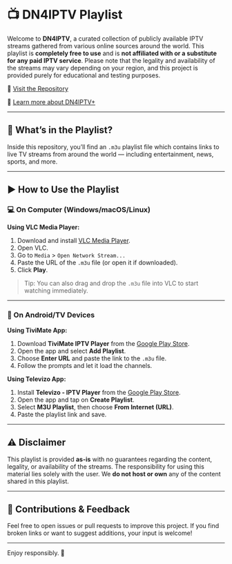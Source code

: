# 📺 DN4IPTV Playlist

Welcome to **DN4IPTV**, a curated collection of publicly available IPTV streams gathered from various online sources around the world. This playlist is **completely free to use** and is **not affiliated with or a substitute for any paid IPTV service**. Please note that the legality and availability of the streams may vary depending on your region, and this project is provided purely for educational and testing purposes.

🔗 [Visit the Repository](https://github.com/DN4IPTV/DN4IPTV)

🔗 [Learn more about DN4IPTV+](https://dn4iptv.github.io/DN4IPTV-PLUS/)

---

## 📂 What’s in the Playlist?

Inside this repository, you’ll find an `.m3u` playlist file which contains links to live TV streams from around the world — including entertainment, news, sports, and more.

---

## ▶️ How to Use the Playlist

### 💻 On Computer (Windows/macOS/Linux)

**Using VLC Media Player:**

1. Download and install [VLC Media Player](https://www.videolan.org/vlc/).
2. Open VLC.
3. Go to `Media` > `Open Network Stream...`
4. Paste the URL of the `.m3u` file (or open it if downloaded).
5. Click **Play**.

> Tip: You can also drag and drop the `.m3u` file into VLC to start watching immediately.

---

### 📱 On Android/TV Devices

**Using TiviMate App:**

1. Download **TiviMate IPTV Player** from the [Google Play Store](https://play.google.com/store/apps/details?id=ar.tvplayer.tv).
2. Open the app and select **Add Playlist**.
3. Choose **Enter URL** and paste the link to the `.m3u` file.
4. Follow the prompts and let it load the channels.

**Using Televizo App:**

1. Install **Televizo - IPTV Player** from the [Google Play Store](https://play.google.com/store/apps/details?id=com.ottplay.ottplay).
2. Open the app and tap on **Create Playlist**.
3. Select **M3U Playlist**, then choose **From Internet (URL)**.
4. Paste the playlist link and save.

---

## ⚠️ Disclaimer

This playlist is provided **as-is** with no guarantees regarding the content, legality, or availability of the streams. The responsibility for using this material lies solely with the user. We **do not host or own** any of the content shared in this playlist.

---

## 💬 Contributions & Feedback

Feel free to open issues or pull requests to improve this project. If you find broken links or want to suggest additions, your input is welcome!

---

Enjoy responsibly. 🍿
